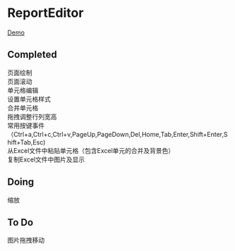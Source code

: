# ReportEditor

[Demo](https://yuhuali.github.io/report-editor)

## Completed

页面绘制  
页面滚动  
单元格编辑  
设置单元格样式  
合并单元格  
拖拽调整行列宽高  
常用按键事件（Ctrl+a,Ctrl+c,Ctrl+v,PageUp,PageDown,Del,Home,Tab,Enter,Shift+Enter,Shift+Tab,Esc)  
从Excel文件中粘贴单元格（包含Excel单元的合并及背景色）  
复制Excel文件中图片及显示

## Doing
缩放

## To Do

图片拖拽移动  

